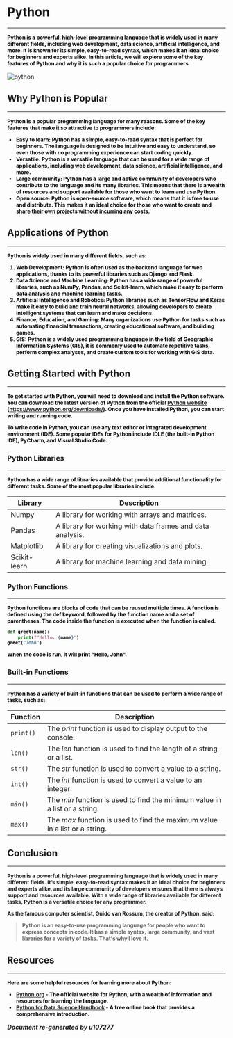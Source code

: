 # **Python**
----
<span style ="color:black;font-weight:700;font-size:12px">
Python is a powerful, high-level programming language that is widely used in many different fields, including web development, data science, artificial intelligence, and more. It is known for its simple, easy-to-read syntax, which makes it an ideal choice for beginners and experts alike. In this article, we will explore some of the key features of Python and why it is such a popular choice for programmers.
</span>

![python](https://www.python.org/static/img/python-logo@2x.png)

## **Why Python is Popular**
----
<span style ="color:black;font-weight:700;font-size:12px">

Python is a popular programming language for many reasons. Some of the key features that make it so attractive to programmers include:
- Easy to learn: Python has a simple, easy-to-read syntax that is perfect for beginners. The language is designed to be intuitive and easy to understand, so even those with no programming experience can start coding quickly.
- Versatile: Python is a versatile language that can be used for a wide range of applications, including web development, data science, artificial intelligence, and more.
- Large community: Python has a large and active community of developers who contribute to the language and its many libraries. This means that there is a wealth of resources and support available for those who want to learn and use Python.
- Open source: Python is open-source software, which means that it is free to use and distribute. This makes it an ideal choice for those who want to create and share their own projects without incurring any costs.
</span>

## **Applications of Python**    
----
<span style ="color:black;font-weight:700;font-size:12px">

Python is widely used in many different fields, such as:
1. Web Development: Python is often used as the backend language for web applications, thanks to its powerful libraries such as Django and Flask.
2. Data Science and Machine Learning: Python has a wide range of powerful libraries, such as NumPy, Pandas, and Scikit-learn, which make it easy to perform data analysis and machine learning tasks.
3. Artificial Intelligence and Robotics: Python libraries such as TensorFlow and Keras make it easy to build and train neural networks, allowing developers to create intelligent systems that can learn and make decisions.
4. Finance, Education, and Gaming: Many organizations use Python for tasks such as automating financial transactions, creating educational software, and building games.
5. GIS: Python is a widely used programming language in the field of Geographic Information Systems (GIS), it is commonly used to automate repetitive tasks, perform complex analyses, and create custom tools for working with GIS data.

</span>

## **Getting Started with Python** 
----
<span style ="color:black;font-weight:700;font-size:12px">

To get started with Python, you will need to download and install the Python software. You can download the latest version of Python from the official [Python website](https://www.python.org/downloads/) (<https://www.python.org/downloads/>). Once you have installed Python, you can start writing and running code.

To write code in Python, you can use any text editor or integrated development environment (IDE). Some popular IDEs for Python include IDLE (the built-in Python IDE), PyCharm, and Visual Studio Code.

</span>

### **Python Libraries**
----
<span style ="color:black;font-weight:700;font-size:12px">

Python has a wide range of libraries available that provide additional functionality for different tasks. Some of the most popular libraries include:

| Library      | Description                                               |
| ------------ | --------------------------------------------------------- |
| Numpy        | A library for working with arrays and matrices.           |
| Pandas       | A library for working with data frames and data analysis. |
| Matplotlib   | A library for creating visualizations and plots.          |
| Scikit-learn | A library for machine learning and data mining.           |

</span>

### **Python Functions**
----
<span style ="color:black;font-weight:700;font-size:12px">

Python functions are blocks of code that can be reused multiple times. A function is defined using the def keyword, followed by the function name and a set of parentheses. The code inside the function is executed when the function is called.


```python
def greet(name):
    print(f"Hello, {name}")
greet("John")
```
When the code is run, it will print "Hello, John".

</span>

### **Built-in Functions**
----
<span style ="color:black;font-weight:700;font-size:12px">

Python has a variety of built-in functions that can be used to perform a wide range of tasks, such as:

| Function | Description                                                                |
|----------| ---------------------------------------------------------------------------|
|`print()` | The *print* function is used to display output to the console.             |
|`len()`   | The *len* function is used to find the length of a string or a list.       |
|`str()`   | The *str* function is used to convert a value to a string.                 |
|`int()`   | The *int* function is used to convert a value to an integer.               |
|`min()`   | The *min* function is used to find the minimum value in a list or a string.|
|`max()`   | The *max* function is used to find the maximum value in a list or a string.|
</span>

## **Conclusion**
----
<span style ="color:navy blue;font-weight:700;font-size:12px">

Python is a powerful, high-level programming language that is widely used in many different fields. It’s simple, easy-to-read syntax makes it an ideal choice for beginners and experts alike, and its large community of developers ensures that there is always support and resources available. With a wide range of libraries available for different tasks, Python is a versatile choice for any programmer.  

As the famous computer scientist, Guido van Rossum, the creator of Python, said:

>Python is an easy-to-use programming language for people who want to express concepts in code. It has a simple syntax, large community, and vast libraries for a variety of tasks. That's why I love it.
</span>

## **Resources**
----
<span style ="color:black;font-weight:700;font-size:12px">

Here are some helpful resources for learning more about Python:

* [Python.org](https://www.python.org) - The official website for Python, with a wealth of information and resources for learning the language.
* [Python for Data Science Handbook](https://jakevdp.github.io/PythonDataScienceHandbook) - A free online book that provides a comprehensive introduction.
</span>

***Document re-generated by u107277***